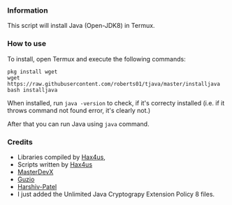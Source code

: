 ### Information

This script will install Java (Open-JDK8) in Termux.

### How to use

To install, open Termux and execute the following commands:
```
pkg install wget
wget https://raw.githubusercontent.com/roberts01/tjava/master/installjava 
bash installjava
```

When installed, run ```java -version``` to check, if it's correcty installed (i.e. if it throws command not found error, it's clearly not.)

After that you can run Java using ```java``` command.

### Credits
* Libraries compiled by [Hax4us](https://github.com/Hax4us "Hax4us's GitHub profile"), 
* Scripts written by [Hax4us](https://github.com/Hax4us "Hax4us's GitHub profile")
* [MasterDevX](https://github.com/MasterDevX "MasterDevX's GitHub profile")
* [Guzio](https://github.com/GuzioMG "Guzio's GitHub profile")
* [Harshiv-Patel](https://Harshiv-Patel "he changed like... one thing")
* I just added the Unlimited Java Cryptograpy Extension Policy 8 files.

